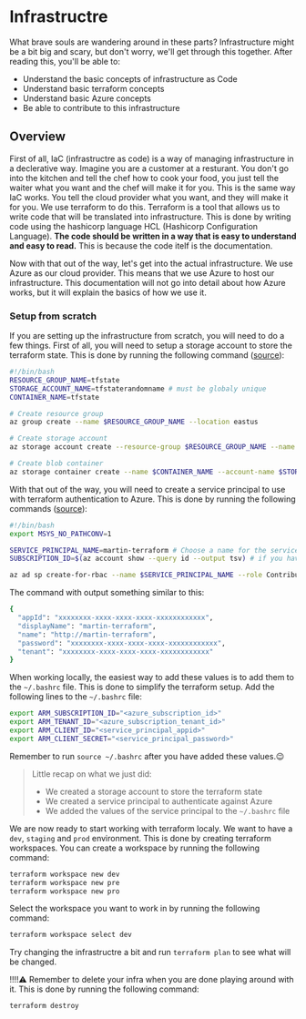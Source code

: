 # Infrastructre

What brave souls are wandering around in these parts? Infrastructure might be a bit big and scary, but don't worry, we'll get through this together. After reading this, you'll be able to:

- Understand the basic concepts of infrastructure as Code
- Understand basic terraform concepts
- Understand basic Azure concepts
- Be able to contribute to this infrastructure

## Overview
First of all, IaC (infrastructre as code) is a way of managing infrastructure in a declerative way. Imagine you are a customer at a resturant. You don't go into the kitchen and tell the chef how to cook your food, you just tell the waiter what you want and the chef will make it for you. This is the same way IaC works. You tell the cloud provider what you want, and they will make it for you. We use terraform to do this. Terraform is a tool that allows us to write code that will be translated into infrastructure. This is done by writing code using the hashicorp language HCL (Hashicorp Configuration Language). **The code should be written in a way that is easy to understand and easy to read.** This is because the code itelf is the documentation.

Now with that out of the way, let's get into the actual infrastructure. We use Azure as our cloud provider. This means that we use Azure to host our infrastructure. This documentation will not go into detail about how Azure works, but it will explain the basics of how we use it.

### Setup from scratch
If you are setting up the infrastructure from scratch, you will need to do a few things. First of all, you will need to setup a storage account to store the terraform state. This is done by running the following command ([source](https://learn.microsoft.com/en-us/azure/developer/terraform/store-state-in-azure-storage?tabs=azure-cli)):

```bash
#!/bin/bash
RESOURCE_GROUP_NAME=tfstate
STORAGE_ACCOUNT_NAME=tfstaterandomname # must be globaly unique
CONTAINER_NAME=tfstate

# Create resource group
az group create --name $RESOURCE_GROUP_NAME --location eastus

# Create storage account
az storage account create --resource-group $RESOURCE_GROUP_NAME --name $STORAGE_ACCOUNT_NAME --sku Standard_LRS --encryption-services blob

# Create blob container
az storage container create --name $CONTAINER_NAME --account-name $STORAGE_ACCOUNT_NAME
```

With that out of the way, you will need to create a service principal to use with terraform authentication to Azure. This is done by running the following commands ([source](https://learn.microsoft.com/en-us/azure/developer/terraform/get-started-cloud-shell-bash?tabs=bash)):

```bash
#!/bin/bash
export MSYS_NO_PATHCONV=1

SERVICE_PRINCIPAL_NAME=martin-terraform # Choose a name for the service principal, this is just an example
SUBSCRIPTION_ID=$(az account show --query id --output tsv) # if you have more subscriptions, do "az account list" to get the id of the subscription you want to use

az ad sp create-for-rbac --name $SERVICE_PRINCIPAL_NAME --role Contributor --scopes /subscriptions/$SUBSCRIPTION_ID
```

The command with output something similar to this:

```bash
{
  "appId": "xxxxxxxx-xxxx-xxxx-xxxx-xxxxxxxxxxxx",
  "displayName": "martin-terraform",
  "name": "http://martin-terraform",
  "password": "xxxxxxxx-xxxx-xxxx-xxxx-xxxxxxxxxxxx",
  "tenant": "xxxxxxxx-xxxx-xxxx-xxxx-xxxxxxxxxxxx"
}
```

When working locally, the easiest way to add these values is to add them to the `~/.bashrc` file. This is done to simplify the terraform setup. Add the following lines to the `~/.bashrc` file:


```bash
export ARM_SUBSCRIPTION_ID="<azure_subscription_id>"
export ARM_TENANT_ID="<azure_subscription_tenant_id>"
export ARM_CLIENT_ID="<service_principal_appid>"
export ARM_CLIENT_SECRET="<service_principal_password>"
```

Remember to run `source ~/.bashrc` after you have added these values.😉


> Little recap on what we just did:
>
> - We created a storage account to store the terraform state
> - We created a service principal to authenticate against Azure
> - We added the values of the service principal to the `~/.bashrc` file


We are now ready to start working with terraform localy. We want to have a `dev`, `staging` and `prod` environment. This is done by creating terraform workspaces. You can create a workspace by running the following command:

```bash
terraform workspace new dev
terraform workspace new pre
terraform workspace new pro
```

Select the workspace you want to work in by running the following command:

```bash
terraform workspace select dev
```

Try changing the infrastructre a bit and run `terraform plan` to see what will be changed.




!!!!⚠️
Remember to delete your infra when you are done playing around with it. This is done by running the following command:

```bash
terraform destroy
```


